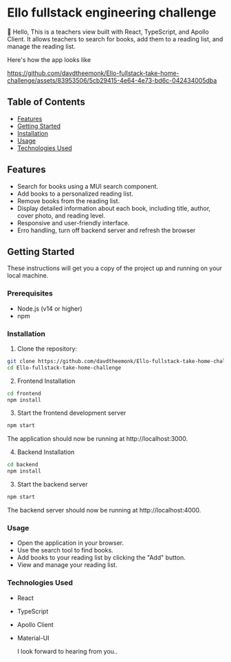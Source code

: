 # Ello fullstack engineering challenge

👋 Hello, This is a teachers view built with React, TypeScript, and Apollo Client. It allows teachers to search for books, add them to a reading list, and manage the reading list.

Here's how the app looks like

https://github.com/davdtheemonk/Ello-fullstack-take-home-challenge/assets/83953506/5cb29415-4e64-4e73-bd6c-042434005dba


## Table of Contents

- [Features](#features)
- [Getting Started](#getting-started)
- [Installation](#installation)
- [Usage](#usage)
- [Technologies Used](#technologies-used)

## Features

- Search for books using a MUI search component.
- Add books to a personalized reading list.
- Remove books from the reading list.
- Display detailed information about each book, including title, author, cover photo, and reading level.
- Responsive and user-friendly interface.
- Erro handling, turn off backend server and refresh the browser

## Getting Started

These instructions will get you a copy of the project up and running on your local machine.

### Prerequisites

- Node.js (v14 or higher)
- npm

### Installation

1. Clone the repository:

```bash
git clone https://github.com/davdtheemonk/Ello-fullstack-take-home-challenge.git
cd Ello-fullstack-take-home-challenge
```

2. Frontend Installation

```bash
cd frontend
npm install
```

3. Start the frontend development server

```bash
npm start
```

The application should now be running at http://localhost:3000.

4. Backend Installation

```bash
cd backend
npm install
```

3. Start the backend server

```bash
npm start
```

The backend server should now be running at http://localhost:4000.

### Usage

- Open the application in your browser.
- Use the search tool to find books.
- Add books to your reading list by clicking the "Add" button.
- View and manage your reading list.

### Technologies Used

- React
- TypeScript
- Apollo Client
- Material-UI

  I look forward to hearing from you..
